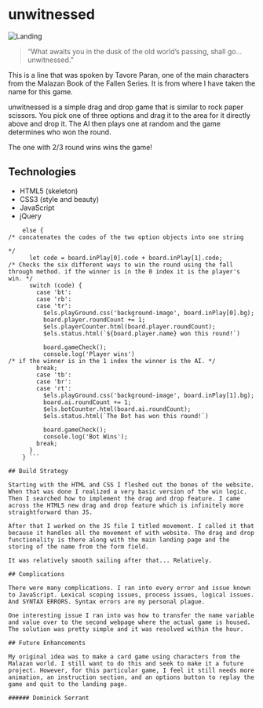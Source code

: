 # unwitnessed


![Landing](../assets/landingScreen.png)


> “What awaits you in the dusk of the old world’s passing, shall go... unwitnessed.”

This is a line that was spoken by Tavore Paran, one of the main characters from the Malazan Book of the Fallen Series. It is from where I have taken the name for this game. 

unwitnessed is a simple drag and drop game that is similar to rock paper scissors. You pick one of three options and drag it to the area for it directly above and drop it. The AI then plays one at random and the game determines who won the round. 

The one with 2/3 round wins wins the game!

## Technologies

- HTML5 (skeleton)
- CSS3 (style and beauty)
- JavaScript
- jQuery

``` /* Round winning logic */
    else {
/* concatenates the codes of the two option objects into one string 

*/
      let code = board.inPlay[0].code + board.inPlay[1].code;
/* Checks the six different ways to win the round using the fall through method. if the winner is in the 0 index it is the player's win. */
      switch (code) {
        case 'bt':
        case 'rb':
        case 'tr':
          $els.playGround.css('background-image', board.inPlay[0].bg);
          board.player.roundCount += 1;
          $els.playerCounter.html(board.player.roundCount);
          $els.status.html(`${board.player.name} won this round!`)

          board.gameCheck();
          console.log('Player wins')
/* if the winner is in the 1 index the winner is the AI. */
        break;
        case 'tb':
        case 'br':
        case 'rt':
          $els.playGround.css('background-image', board.inPlay[1].bg);
          board.ai.roundCount += 1;
          $els.botCounter.html(board.ai.roundCount);
          $els.status.html(`The Bot has won this round!`)

          board.gameCheck();
          console.log('Bot Wins');
        break;
      }
    } ```

## Build Strategy

Starting with the HTML and CSS I fleshed out the bones of the website. When that was done I realized a very basic version of the win logic. Then I searched how to implement the drag and drop feature. I came across the HTML5 new drag and drop feature which is infinitely more straightforward than JS. 

After that I worked on the JS file I titled movement. I called it that because it handles all the movement of with website. The drag and drop functionality is there along with the main landing page and the storing of the name from the form field.

It was relatively smooth sailing after that... Relatively.

## Complications

There were many complications. I ran into every error and issue known to JavaScript. Lexical scoping issues, process issues, logical issues. And SYNTAX ERRORS. Syntax errors are my personal plague.

One interesting issue I ran into was how to transfer the name variable and value over to the second webpage where the actual game is housed. The solution was pretty simple and it was resolved within the hour.

## Future Enhancements

My original idea was to make a card game using characters from the Malazan world. I still want to do this and seek to make it a future project. However, for this particular game, I feel it still needs more animation, an instruction section, and an options button to replay the game and quit to the landing page.

###### Dominick Serrant
